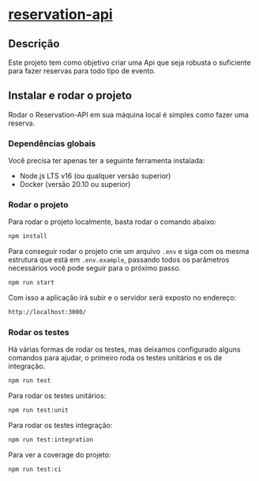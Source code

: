 # [reservation-api]()

## Descrição
Este projeto tem como objetivo criar uma Api que seja robusta o suficiente para fazer reservas para todo tipo de evento.

## Instalar e rodar o projeto

Rodar o Reservation-API em sua máquina local é simples como fazer uma reserva.

### Dependências globais

Você precisa ter apenas ter a seguinte ferramenta instalada:

- Node.js LTS v16 (ou qualquer versão superior)
- Docker (versão 20.10 ou superior)

### Rodar o projeto

Para rodar o projeto localmente, basta rodar o comando abaixo:

```bash
npm install
````

Para conseguir rodar o projeto crie um arquivo `.env` e siga com os mesma estrutura que está em `.env.example`, passando todos os parâmetros necessários você pode seguir para o próximo passo.

```bash
npm run start
````

Com isso a aplicação irá subir e o servidor será exposto no endereço:

```bash
http://localhost:3000/
```

### Rodar os testes

Há várias formas de rodar os testes, mas deixamos configurado alguns comandos para ajudar, o primeiro roda os testes unitários e os de integração.

```bash
npm run test
```

Para rodar os testes unitários:

```bash
npm run test:unit
```

Para rodar os testes integração:

```bash
npm run test:integration 
```

Para ver a coverage do projeto:

```bash
npm run test:ci
```
